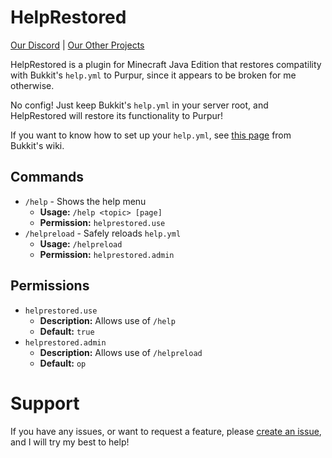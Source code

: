 # HelpRestored
[Our Discord](https://discord.gg/cCCEk7BX4W) | [Our Other Projects](https://github.com/Erallie)

HelpRestored is a plugin for Minecraft Java Edition that restores compatility with Bukkit's `help.yml` to Purpur, since it appears to be broken for me otherwise.

No config! Just keep Bukkit's `help.yml` in your server root, and HelpRestored will restore its functionality to Purpur!

If you want to know how to set up your `help.yml`, see [this page](https://bukkit.fandom.com/wiki/Help.yml) from Bukkit's wiki.

## Commands
- `/help` - Shows the help menu
  - **Usage:** `/help <topic> [page]`
  - **Permission:** `helprestored.use`
- `/helpreload` - Safely reloads `help.yml`
  - **Usage:** `/helpreload`
  - **Permission:** `helprestored.admin`

## Permissions
- `helprestored.use`
  - **Description:** Allows use of `/help`
  - **Default:** `true`
- `helprestored.admin`
  - **Description:** Allows use of `/helpreload`
  - **Default:** `op`

# Support
If you have any issues, or want to request a feature, please [create an issue](https://github.com/Erallie/help-restored/issues), and I will try my best to help!